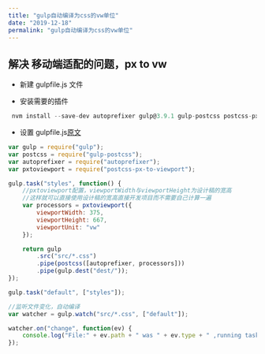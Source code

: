 ```yaml
---
title: "gulp自动编译为css的vw单位"
date: "2019-12-18"
permalink: "gulp自动编译为css的vw单位"
---
```


## 解决 移动端适配的问题，px to vw

-   新建 gulpfile.js 文件

-   安装需要的插件

```js
 nvm install --save-dev autoprefixer gulp@3.9.1 gulp-postcss postcss-px-to-viewport
```

-   设置 gulpfile.js[原文](https://www.cnblogs.com/zhangzhicheng/p/8910624.html)

```js
var gulp = require("gulp");
var postcss = require("gulp-postcss");
var autoprefixer = require("autoprefixer");
var pxtoviewport = require("postcss-px-to-viewport");

gulp.task("styles", function() {
    //pxtoviewport配置，viewportWidth与viewportHeight为设计稿的宽高
    //这样就可以直接使用设计稿的宽高直接开发项目而不需要自己计算一遍
    var processors = pxtoviewport({
        viewportWidth: 375,
        viewportHeight: 667,
        viewportUnit: "vw"
    });

    return gulp
        .src("src/*.css")
        .pipe(postcss([autoprefixer, processors]))
        .pipe(gulp.dest("dest/"));
});

gulp.task("default", ["styles"]);

//监听文件变化，自动编译
var watcher = gulp.watch("src/*.css", ["default"]);

watcher.on("change", function(ev) {
    console.log("File:" + ev.path + " was " + ev.type + " ,running tasks...");
});
```
